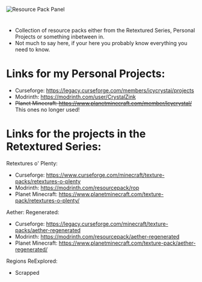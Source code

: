 ![Resource Pack Panel](https://cdn.discordapp.com/attachments/844299726518091776/1209987074443186186/image.png?ex=65e8eb47&is=65d67647&hm=64b4b88db69998fa4ac9247bf35047fe24e969fd648073d2b79f215654dacd3d&)
#
- Collection of resource packs either from the Retextured Series, Personal Projects or something inbetween in.
- Not much to say here, if your here you probably know everything you need to know.

# Links for my Personal Projects:
- Curseforge: https://legacy.curseforge.com/members/icycrystai/projects
- Modrinth: https://modrinth.com/user/CrystalZink
- ~~Planet Minecraft: https://www.planetminecraft.com/member/lcycrystal/~~ This ones no longer used!

# Links for the projects in the Retextured Series:
Retextures o' Plenty:
- Curseforge: https://www.curseforge.com/minecraft/texture-packs/retextures-o-plenty
- Modrinth: https://modrinth.com/resourcepack/rop
- Planet Minecraft: https://www.planetminecraft.com/texture-pack/retextures-o-plenty/

Aether: Regenerated:
- Curseforge: https://legacy.curseforge.com/minecraft/texture-packs/aether-regenerated
- Modrinth: https://modrinth.com/resourcepack/aether-regenerated
- Planet Minecraft: https://www.planetminecraft.com/texture-pack/aether-regenerated/

Regions ReExplored:
- Scrapped
